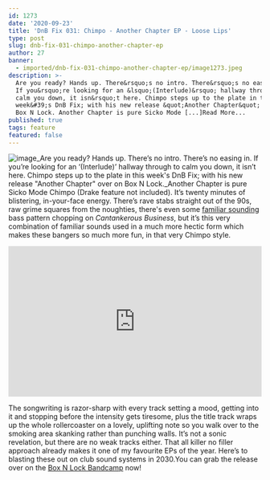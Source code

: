 ```yaml
---
id: 1273
date: '2020-09-23'
title: 'DnB Fix 031: Chimpo - Another Chapter EP - Loose Lips'
type: post
slug: dnb-fix-031-chimpo-another-chapter-ep
author: 27
banner:
  - imported/dnb-fix-031-chimpo-another-chapter-ep/image1273.jpeg
description: >-
  Are you ready? Hands up. There&rsquo;s no intro. There&rsquo;s no easing in.
  If you&rsquo;re looking for an &lsquo;(Interlude)&rsquo; hallway through to
  calm you down, it isn&rsquo;t here. Chimpo steps up to the plate in this
  week&#39;s DnB Fix; with his new release &quot;Another Chapter&quot; over on
  Box N Lock. Another Chapter is pure Sicko Mode [...]Read More...
published: true
tags: feature
featured: false
---
```

![image](../imported/dnb-fix-031-chimpo-another-chapter-ep/image1273.jpeg)_Are you ready? Hands up. There’s no intro. There’s no easing in. If you’re looking for an ‘(Interlude)’ hallway through to calm you down, it isn’t here. Chimpo steps up to the plate in this week's DnB Fix; with his new release "Another Chapter" over on Box N Lock._Another Chapter is pure Sicko Mode Chimpo (Drake feature not included). It’s twenty minutes of blistering, in-your-face energy. There’s rave stabs straight out of the 90s, raw grime squares from the noughties, there's even some [familiar sounding](https://www.youtube.com/watch?v=zAbkBLKisIg) bass pattern chopping on _Cantankerous Business_, but it’s this very combination of familiar sounds used in a much more hectic form which makes these bangers so much more fun, in that very Chimpo style. 

<iframe width='100%' height='300' scrolling='no' frameborder='no' allow='autoplay' src='https://bandcamp.com/EmbeddedPlayer/album=1637521970/size=large/bgcol=ffffff/linkcol=2ebd35/tracklist=false/artwork=small/transparent=true/'></iframe>

The songwriting is razor-sharp with every track setting a mood, getting into it and stopping before the intensity gets tiresome, plus the title track wraps up the whole rollercoaster on a lovely, uplifting note so you walk over to the smoking area skanking rather than punching walls. It’s not a sonic revelation, but there are no weak tracks either. That all killer no filler approach already makes it one of my favourite EPs of the year. Here’s to blasting these out on club sound systems in 2030.You can grab the release over on the [Box N Lock Bandcamp](https://boxnlock.bandcamp.com/album/chimpo-another-chapter-ep) now!